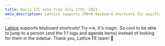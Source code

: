 ```yaml
---
title: Daily TIL note from July 17th, 2023
meta_description: Lattice supports CMD+K keyboard shortcuts for quickly jumping to people and 1:1s - a delightful productivity feature for performance management
---
```


[Lattice](https://latticehq.com) supports keyboard shortcuts! Try `⌘+K`, it's
magic. So cool to be able to jump to a person (and the 1:1 logs and agenda
items) instead of looking for them in the sidebar. Thank you, Lattice FE team!
💛️
